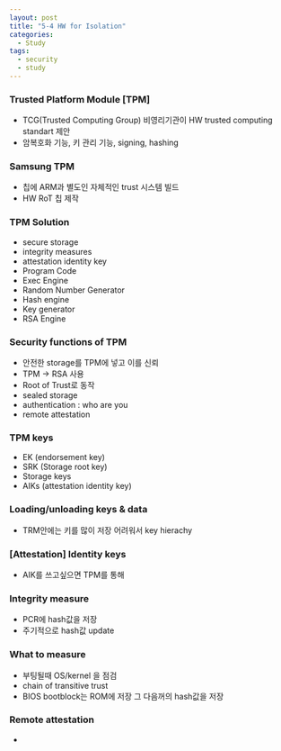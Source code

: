 ```yaml
---
layout: post
title: "5-4 HW for Isolation"
categories:
  - Study
tags:
  - security
  - study
---
```


### Trusted Platform Module [TPM]
 - TCG(Trusted Computing Group) 비영리기관이 HW trusted computing standart 제안
 - 암복호화 기능, 키 관리 기능, signing, hashing

### Samsung TPM  
 - 칩에 ARM과 별도인 자체적인 trust 시스템 빌드
 - HW RoT 칩 제작

### TPM Solution
 - secure storage
 - integrity measures
 - attestation identity key
 - Program Code
 - Exec Engine
 - Random Number Generator
 - Hash engine
 - Key generator
 - RSA Engine

### Security functions of TPM
 - 안전한 storage를 TPM에 넣고 이를 신뢰
 - TPM -> RSA 사용
 - Root of Trust로 동작
 - sealed storage
 - authentication : who are you
 - remote attestation

### TPM keys
 - EK (endorsement key)
 - SRK (Storage root key)
 - Storage keys
 - AIKs (attestation identity key)

### Loading/unloading keys & data
 - TRM안에는 키를 많이 저장 어려워서 key hierachy

### [Attestation] Identity keys
 - AIK를 쓰고싶으면 TPM를 통해 

### Integrity measure
 - PCR에 hash값을 저장
 - 주기적으로 hash값 update

### What to measure
 - 부팅될때 OS/kernel 을 점검
 - chain of transitive trust
 - BIOS bootblock는 ROM에 저장 그 다음꺼의 hash값을 저장

### Remote attestation
 - 